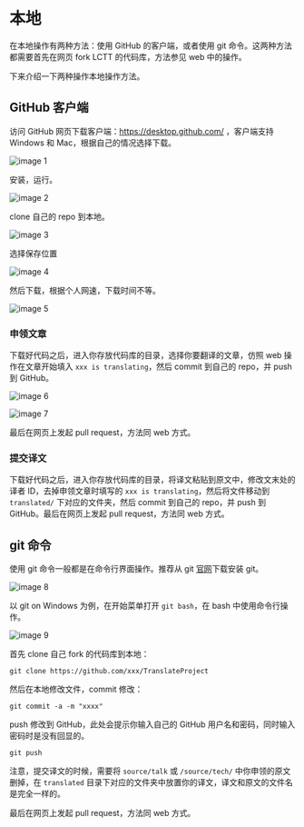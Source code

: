 # 本地

在本地操作有两种方法：使用 GitHub 的客户端，或者使用 git 命令。这两种方法都需要首先在网页 fork LCTT 的代码库，方法参见 web 中的操作。

下来介绍一下两种操作本地操作方法。

## GitHub 客户端

访问 GitHub 网页下载客户端：https://desktop.github.com/ ，客户端支持 Windows 和 Mac，根据自己的情况选择下载。

![image 1](../images/guide_images/local_down_1.png)

安装，运行。

![image 2](../images/guide_images/local_down_2.png)

clone 自己的 repo 到本地。

![image 3](../images/guide_images/local_down_3.png)

选择保存位置

![image 4](../images/guide_images/local_down_4.png)

然后下载，根据个人网速，下载时间不等。

![image 5](../images/guide_images/local_down_5.png)

### 申领文章

下载好代码之后，进入你存放代码库的目录，选择你要翻译的文章，仿照 web 操作在文章开始填入 `xxx is translating`，然后 commit 到自己的 repo，并 push 到 GitHub。

![image 6](../images/guide_images/local_down_6.png)

![image 7](../images/guide_images/local_down_7.png)

最后在网页上发起 pull request，方法同 web 方式。

### 提交译文

下载好代码之后，进入你存放代码库的目录，将译文粘贴到原文中，修改文末处的译者 ID，去掉申领文章时填写的 `xxx is translating`，然后将文件移动到 `translated/` 下对应的文件夹，然后 commit 到自己的 repo，并 push 到 GitHub。最后在网页上发起 pull request，方法同 web 方式。

## git 命令

使用 git 命令一般都是在命令行界面操作。推荐从 git [官网](https://git-scm.com/)下载安装 git。

![image 8](../images/guide_images/local_down_8.png)

以 git on Windows 为例，在开始菜单打开 `git bash`，在 bash 中使用命令行操作。

![image 9](../images/guide_images/local_down_9.png)

首先 clone 自己 fork 的代码库到本地：

```
git clone https://github.com/xxx/TranslateProject
```

然后在本地修改文件，commit 修改：

```
git commit -a -m "xxxx"
```

push 修改到 GitHub，此处会提示你输入自己的 GitHub 用户名和密码，同时输入密码时是没有回显的。

```
git push
```

注意，提交译文的时候，需要将 `source/talk` 或 `/source/tech/` 中你申领的原文删掉，在 `translated` 目录下对应的文件夹中放置你的译文，译文和原文的文件名是完全一样的。

最后在网页上发起 pull request，方法同 web 方式。
